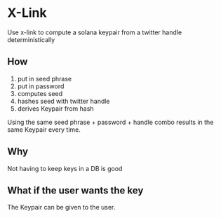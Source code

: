 # X-Link
Use x-link to compute a solana keypair from a twitter handle deterministically

## How
1. put in seed phrase
2. put in password
3. computes seed
4. hashes seed with twitter handle
5. derives Keypair from hash

Using the same seed phrase + password + handle combo results in the same Keypair every time.

## Why
Not having to keep keys in a DB is good

## What if the user wants the key
The Keypair can be given to the user.
